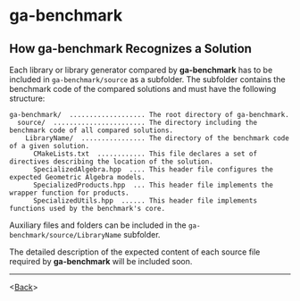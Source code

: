 # ga-benchmark

## How **ga-benchmark** Recognizes a Solution
Each library or library generator compared by **ga-benchmark** has to be included in `ga-benchmark/source` as a subfolder. The subfolder contains the benchmark code of the compared solutions and must have the following structure:
```
ga-benchmark/  ................... The root directory of ga-benchmark.
  source/  ....................... The directory including the benchmark code of all compared solutions.
    LibraryName/  ................ The directory of the benchmark code of a given solution.
      CMakeLists.txt  ............ This file declares a set of directives describing the location of the solution.
      SpecializedAlgebra.hpp  .... This header file configures the expected Geometric Algebra models.
      SpecializedProducts.hpp  ... This header file implements the wrapper function for products.
      SpecializedUtils.hpp  ...... This header file implements functions used by the benchmark's core.
```
Auxiliary files and folders can be included in the `ga-benchmark/source/LibraryName` subfolder.

The detailed description of the expected content of each source file required by **ga-benchmark** will be included soon.

---
<[Back](../README.md)>
